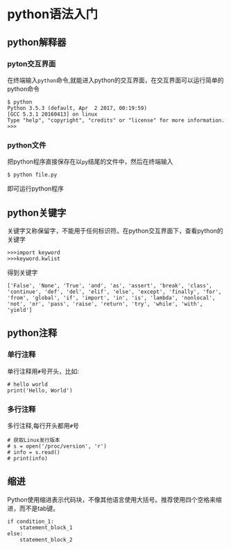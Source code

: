 # python语法入门
## python解释器
### pyton交互界面
在终端输入`python`命令,就能进入python的交互界面，在交互界面可以运行简单的python命令
```
$ python
Python 3.5.3 (default, Apr  2 2017, 00:19:59)
[GCC 5.3.1 20160413] on linux
Type "help", "copyright", "credits" or "license" for more information.
>>>
```
### python文件
把python程序直接保存在以`py`结尾的文件中，然后在终端输入
```
$ python file.py
```
即可运行python程序
## python关键字
关键字又称保留字，不能用于任何标识符。在python交互界面下，查看python的关键字
```
>>>import keyword
>>>keyword.kwlist
```
得到关键字
```
['False', 'None', 'True', 'and', 'as', 'assert', 'break', 'class', 'continue', 'def', 'del', 'elif', 'else', 'except', 'finally', 'for', 'from', 'global', 'if', 'import', 'in', 'is', 'lambda', 'nonlocal', 'not', 'or', 'pass', 'raise', 'return', 'try', 'while', 'with', 'yield']
```
## python注释
### 单行注释
单行注释用`#`号开头，比如:
```
# hello world
print('Hello, World')
```
### 多行注释
多行注释,每行开头都用`#`号
```
# 获取Linux发行版本
# s = open('/proc/version', 'r')
# info = s.read()
# print(info)
```
## 缩进
Python使用缩进表示代码块，不像其他语言使用大括号。推荐使用四个空格来缩进，而不是tab键。
```
if condition_1:
    statement_block_1
else:
    statement_block_2
```
